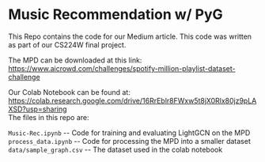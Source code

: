 # Music Recommendation w/ PyG
This Repo contains the code for our Medium article. This code was written as part of our CS224W final project.

The MPD can be downloaded at this link:  
https://www.aicrowd.com/challenges/spotify-million-playlist-dataset-challenge  

Our Colab Notebook can be found at:  
https://colab.research.google.com/drive/16RrEblr8FWxw5t8jX0Rlx80jz9pLAXSD?usp=sharing  
The files in this repo are:

`Music-Rec.ipynb` -- Code for training and evaluating LightGCN on the MPD  
`process_data.ipynb` -- Code for processing the MPD into a smaller dataset  
`data/sample_graph.csv` -- The dataset used in the colab notebook
